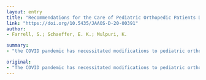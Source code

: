 ```yaml
---
layout: entry
title: "Recommendations for the Care of Pediatric Orthopedic Patients During the COVID Pandemic"
link: "https://doi.org/10.5435/JAAOS-D-20-00391"
author:
- Farrell, S.; Schaeffer, E. K.; Mulpuri, K.

summary:
- "the COVID pandemic has necessitated modifications to pediatric orthopaedic practice. It is critical to balance benefits of alterations to current practice to reduce chances of COV infection, with potential long-term impact on patients. Early experiences of the pandemie have provided opportunity to take proactive and preventive measures to protect all involved. General principles include limiting procedures to urgent cases such as traumatic injuries. Non-operative methods should be considered where possible."

original:
- "The COVID pandemic has necessitated modifications to pediatric orthopaedic practice to protect patients, families and healthcare workers, and to minimize viral transmission. It is critical to balance benefits of alterations to current practice to reduce chances of COVID infection, with the potential long-term impact on patients. Early experiences of the pandemic from orthopaedic surgeons in China, Singapore and Italy have provided opportunity to take proactive and preventive measures to protect all involved in pediatric orthopaedic care. These guidelines, based on expert opinion and best available evidence, provide a framework for management of pediatric orthopaedic patients during the COVID pandemic. General principles include limiting procedures to urgent cases such as traumatic injuries, and deferring outpatient visits during the acute phase of the pandemic. Non-operative methods should be considered where possible. For patients with developmental or chronic orthopaedic conditions, it may be possible to delay treatment for 2 to 4 months without substantial detrimental long-term impact."
---
```


